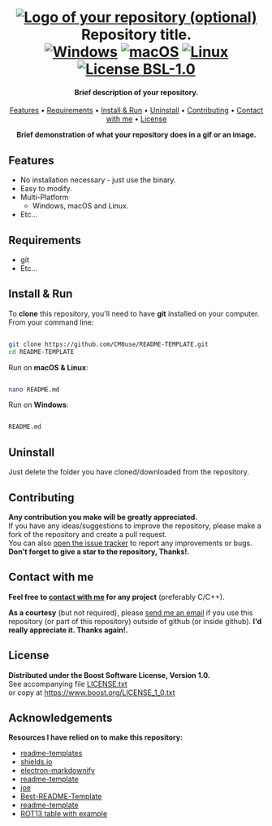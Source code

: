 <h1 align="center">
  <a href="https://github.com/CM0use/README-TEMPLATE"><img src="https://github.com/CM0use/README-TEMPLATE" alt="Logo of your repository (optional)"></a>
  <br>Repository title.<br>
  <a href="https://shields.io/"><img src="https://img.shields.io/badge/Windows-0078d7?style=for-the-badge&logo=windows&logoColor=ffffff" alt="Windows"></a>
  <a href="https://shields.io/"><img src="https://img.shields.io/badge/mac%20OS-313131?style=for-the-badge&logo=macos&logoColor=d7d7d7" alt="macOS"></a>
  <a href="https://shields.io/"><img src="https://img.shields.io/badge/Linux-ffffff?style=for-the-badge&logo=linux&logoColor=000000" alt="Linux"></a>
  <br><a href="https://github.com/CM0use/README-TEMPLATE/blob/main/LICENSE"><img src="https://img.shields.io/badge/License-BSL_1.0-4a6484?style=for-the-badge" alt="License BSL-1.0"></a>
</h1>

<h4 align="center">Brief description of your repository.</h4>

<p align="center">
  <a href="#features">Features</a> •
  <a href="#requirements">Requirements</a> •
  <a href="#install--run">Install & Run</a> •
  <a href="#uninstall">Uninstall</a> •
  <a href="#contributing">Contributing</a> •
  <a href="#contact-with-me">Contact with me</a> •
  <a href="#license">License</a>
</p>

<div align="center">

**Brief demonstration of what your repository does in a gif or an image.**

</div>

## Features

* No installation necessary - just use the binary.
* Easy to modify.
* Multi-Platform
  - Windows, macOS and Linux.
* Etc...

## Requirements

* git
* Etc...

## Install & Run

To **clone** this repository, you'll need to have **git** installed on your computer.<br>
From your command line:

```bash

git clone https://github.com/CM0use/README-TEMPLATE.git
cd README-TEMPLATE

```

Run on **macOS & Linux**:

```bash

nano README.md

```

Run on **Windows**:

```cmd

README.md

```

## Uninstall

Just delete the folder you have cloned/downloaded from the repository.

## Contributing

**Any contribution you make will be greatly appreciated.**<br>
If you have any ideas/suggestions to improve the repository, please make a fork of the repository and create a pull request.<br>
You can also <a href="https://github.com/CM0use/README-TEMPLATE/issues">open the issue tracker</a> to report any improvements or bugs.<br>
**Don't forget to give a star to the repository, Thanks!.**

## Contact with me

**Feel free to <a href="mailto:dilanuzcs@gmail.com">contact with me</a> for any project** (preferably C/C++).

**As a courtesy** (but not required), please <a href="mailto:dilanuzcs@gmail.com">send me an email</a> if you use this repository (or part of this repository) outside of github (or inside github). **I'd really appreciate it. Thanks again!.**

## License

**Distributed under the Boost Software License, Version 1.0.**<br>
See accompanying file <a href="https://github.com/CM0use/README-TEMPLATE/blob/main/LICENSE">LICENSE.txt</a><br>
or copy at https://www.boost.org/LICENSE_1_0.txt

## Acknowledgements

**Resources I have relied on to make this repository:**

* <a href="https://www.readme-templates.com/">readme-templates</a>
* <a href="https://shields.io/">shields.io</a>
* <a href="https://github.com/amitmerchant1990/electron-markdownify">electron-markdownify</a>
* <a href="https://github.com/dbader/readme-template">readme-template</a>
* <a href="https://github.com/karan/joe">joe</a>
* <a href="https://github.com/othneildrew/Best-README-Template">Best-README-Template</a>
* <a href="https://github.com/me-and-company/readme-template">readme-template</a>
* <a href="https://commons.wikimedia.org/wiki/File:ROT13_table_with_example.svg">ROT13 table with example</a>
